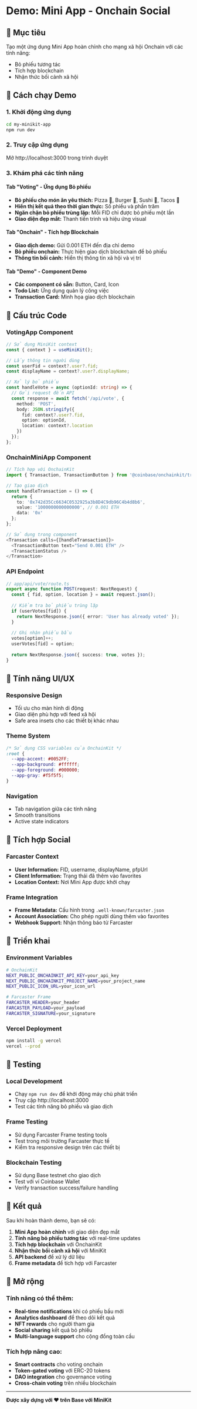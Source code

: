 # Demo: Mini App - Onchain Social

## 🎯 Mục tiêu

Tạo một ứng dụng Mini App hoàn chỉnh cho mạng xã hội Onchain với các tính năng:
- Bỏ phiếu tương tác
- Tích hợp blockchain
- Nhận thức bối cảnh xã hội

## 🚀 Cách chạy Demo

### 1. Khởi động ứng dụng
```bash
cd my-minikit-app
npm run dev
```

### 2. Truy cập ứng dụng
Mở http://localhost:3000 trong trình duyệt

### 3. Khám phá các tính năng

#### Tab "Voting" - Ứng dụng Bỏ phiếu
- **Bỏ phiếu cho món ăn yêu thích:** Pizza 🍕, Burger 🍔, Sushi 🍣, Tacos 🌮
- **Hiển thị kết quả theo thời gian thực:** Số phiếu và phần trăm
- **Ngăn chặn bỏ phiếu trùng lặp:** Mỗi FID chỉ được bỏ phiếu một lần
- **Giao diện đẹp mắt:** Thanh tiến trình và hiệu ứng visual

#### Tab "Onchain" - Tích hợp Blockchain
- **Giao dịch demo:** Gửi 0.001 ETH đến địa chỉ demo
- **Bỏ phiếu onchain:** Thực hiện giao dịch blockchain để bỏ phiếu
- **Thông tin bối cảnh:** Hiển thị thông tin xã hội và vị trí

#### Tab "Demo" - Component Demo
- **Các component có sẵn:** Button, Card, Icon
- **Todo List:** Ứng dụng quản lý công việc
- **Transaction Card:** Minh họa giao dịch blockchain

## 🔧 Cấu trúc Code

### VotingApp Component
```typescript
// Sử dụng MiniKit context
const { context } = useMiniKit();

// Lấy thông tin người dùng
const userFid = context?.user?.fid;
const displayName = context?.user?.displayName;

// Xử lý bỏ phiếu
const handleVote = async (optionId: string) => {
  // Gửi request đến API
  const response = await fetch('/api/vote', {
    method: 'POST',
    body: JSON.stringify({
      fid: context?.user?.fid,
      option: optionId,
      location: context?.location
    })
  });
};
```

### OnchainMiniApp Component
```typescript
// Tích hợp với OnchainKit
import { Transaction, TransactionButton } from '@coinbase/onchainkit/transaction';

// Tạo giao dịch
const handleTransaction = () => {
  return {
    to: '0x742d35Cc6634C0532925a3b8D4C9db96C4b4d8b6',
    value: '1000000000000000', // 0.001 ETH
    data: '0x'
  };
};

// Sử dụng trong component
<Transaction calls={[handleTransaction]}>
  <TransactionButton text="Send 0.001 ETH" />
  <TransactionStatus />
</Transaction>
```

### API Endpoint
```typescript
// app/api/vote/route.ts
export async function POST(request: NextRequest) {
  const { fid, option, location } = await request.json();
  
  // Kiểm tra bỏ phiếu trùng lặp
  if (userVotes[fid]) {
    return NextResponse.json({ error: 'User has already voted' });
  }
  
  // Ghi nhận phiếu bầu
  votes[option]++;
  userVotes[fid] = option;
  
  return NextResponse.json({ success: true, votes });
}
```

## 🎨 Tính năng UI/UX

### Responsive Design
- Tối ưu cho màn hình di động
- Giao diện phù hợp với feed xã hội
- Safe area insets cho các thiết bị khác nhau

### Theme System
```css
/* Sử dụng CSS variables của OnchainKit */
:root {
  --app-accent: #0052FF;
  --app-background: #ffffff;
  --app-foreground: #000000;
  --app-gray: #f5f5f5;
}
```

### Navigation
- Tab navigation giữa các tính năng
- Smooth transitions
- Active state indicators

## 🔗 Tích hợp Social

### Farcaster Context
- **User Information:** FID, username, displayName, pfpUrl
- **Client Information:** Trạng thái đã thêm vào favorites
- **Location Context:** Nơi Mini App được khởi chạy

### Frame Integration
- **Frame Metadata:** Cấu hình trong `.well-known/farcaster.json`
- **Account Association:** Cho phép người dùng thêm vào favorites
- **Webhook Support:** Nhận thông báo từ Farcaster

## 🚀 Triển khai

### Environment Variables
```bash
# OnchainKit
NEXT_PUBLIC_ONCHAINKIT_API_KEY=your_api_key
NEXT_PUBLIC_ONCHAINKIT_PROJECT_NAME=your_project_name
NEXT_PUBLIC_ICON_URL=your_icon_url

# Farcaster Frame
FARCASTER_HEADER=your_header
FARCASTER_PAYLOAD=your_payload
FARCASTER_SIGNATURE=your_signature
```

### Vercel Deployment
```bash
npm install -g vercel
vercel --prod
```

## 📱 Testing

### Local Development
- Chạy `npm run dev` để khởi động máy chủ phát triển
- Truy cập http://localhost:3000
- Test các tính năng bỏ phiếu và giao dịch

### Frame Testing
- Sử dụng Farcaster Frame testing tools
- Test trong môi trường Farcaster thực tế
- Kiểm tra responsive design trên các thiết bị

### Blockchain Testing
- Sử dụng Base testnet cho giao dịch
- Test với ví Coinbase Wallet
- Verify transaction success/failure handling

## 🎯 Kết quả

Sau khi hoàn thành demo, bạn sẽ có:

1. **Mini App hoàn chỉnh** với giao diện đẹp mắt
2. **Tính năng bỏ phiếu tương tác** với real-time updates
3. **Tích hợp blockchain** với OnchainKit
4. **Nhận thức bối cảnh xã hội** với MiniKit
5. **API backend** để xử lý dữ liệu
6. **Frame metadata** để tích hợp với Farcaster

## 🔮 Mở rộng

### Tính năng có thể thêm:
- **Real-time notifications** khi có phiếu bầu mới
- **Analytics dashboard** để theo dõi kết quả
- **NFT rewards** cho người tham gia
- **Social sharing** kết quả bỏ phiếu
- **Multi-language support** cho cộng đồng toàn cầu

### Tích hợp nâng cao:
- **Smart contracts** cho voting onchain
- **Token-gated voting** với ERC-20 tokens
- **DAO integration** cho governance voting
- **Cross-chain voting** trên nhiều blockchain

---

**Được xây dựng với ❤️ trên Base với MiniKit** 